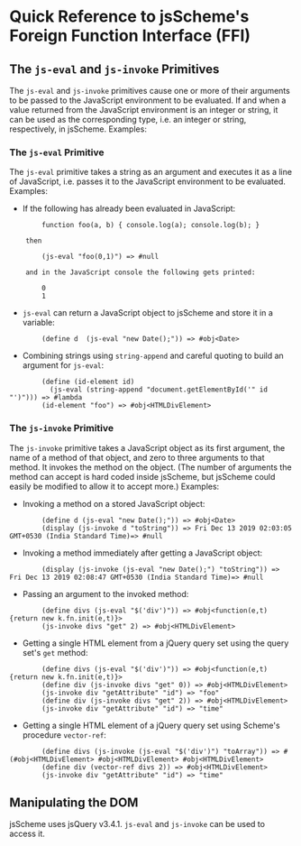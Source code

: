 # Quick Reference to jsScheme's Foreign Function Interface (FFI)

## The ```js-eval``` and ```js-invoke``` Primitives

The ```js-eval``` and ```js-invoke``` primitives cause one or more of
their arguments to be passed to the JavaScript environment to be
evaluated. If and when a value returned from the JavaScript environment
is an integer or string, it can be used as the corresponding type,
i.e. an integer or string, respectively, in jsScheme. Examples:

### The ```js-eval``` Primitive

The ```js-eval``` primitive takes a string as an argument and executes it as
a line of JavaScript, i.e. passes it to the JavaScript environment
to be evaluated. Examples:

* If the following has already been evaluated in JavaScript:
```
		function foo(a, b) { console.log(a); console.log(b); }
```
		then
```
		(js-eval "foo(0,1)") => #null
```
		and in the JavaScript console the following gets printed:
```
		0
		1
```
* ```js-eval``` can return a JavaScript object to jsScheme and store it
in a variable:
```
		(define d  (js-eval "new Date();")) => #obj<Date>
```

* Combining strings using ```string-append``` and careful quoting to build
an argument for ```js-eval```:
```
		(define (id-element id)
		  (js-eval (string-append "document.getElementById('" id "')"))) => #lambda
		(id-element "foo") => #obj<HTMLDivElement>
```

### The ```js-invoke``` Primitive

The ```js-invoke``` primitive takes a JavaScript object as its first
argument, the name of a method of that object, and zero to three
arguments to that method. It invokes the method on the object.
(The number of arguments the method can accept is hard coded inside jsScheme,
but jsScheme could easily be modified to allow it to accept more.) Examples:

* Invoking a method on a stored JavaScript object: 
```
		(define d (js-eval "new Date();")) => #obj<Date>
		(display (js-invoke d "toString")) => Fri Dec 13 2019 02:03:05 GMT+0530 (India Standard Time)=> #null
```

* Invoking a method immediately after getting a JavaScript object:
```
		(display (js-invoke (js-eval "new Date();") "toString")) => Fri Dec 13 2019 02:08:47 GMT+0530 (India Standard Time)=> #null
```

* Passing an argument to the invoked method:
```
		(define divs (js-eval "$('div')")) => #obj<function(e,t){return new k.fn.init(e,t)}>
		(js-invoke divs "get" 2) => #obj<HTMLDivElement>
```

* Getting a single HTML element from a jQuery query set using the query set's
```get``` method:
```
		(define divs (js-eval "$('div')")) => #obj<function(e,t){return new k.fn.init(e,t)}>
		(define div (js-invoke divs "get" 0)) => #obj<HTMLDivElement>
		(js-invoke div "getAttribute" "id") => "foo"
		(define div (js-invoke divs "get" 2)) => #obj<HTMLDivElement>
		(js-invoke div "getAttribute" "id") => "time"
```

* Getting a single HTML element of a jQuery query set using Scheme's
procedure ```vector-ref```:
```
		(define divs (js-invoke (js-eval "$('div')") "toArray")) => #(#obj<HTMLDivElement> #obj<HTMLDivElement> #obj<HTMLDivElement>
		(define div (vector-ref divs 2)) => #obj<HTMLDivElement>
		(js-invoke div "getAttribute" "id") => "time"
```

## Manipulating the DOM

jsScheme uses jsQuery v3.4.1. ```js-eval``` and ```js-invoke``` can be used
to access it.
